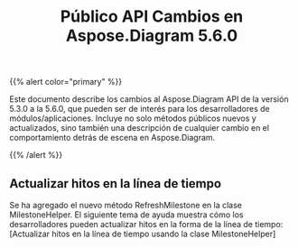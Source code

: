 ﻿---
title: Público API Cambios en Aspose.Diagram 5.6.0
type: docs
weight: 40
url: /es/net/public-api-changes-in-aspose-diagram-5-6-0/
---
{{% alert color="primary" %}} 

Este documento describe los cambios al Aspose.Diagram API de la versión 5.3.0 a la 5.6.0, que pueden ser de interés para los desarrolladores de módulos/aplicaciones. Incluye no solo métodos públicos nuevos y actualizados, sino también una descripción de cualquier cambio en el comportamiento detrás de escena en Aspose.Diagram.

{{% /alert %}} 
## **Actualizar hitos en la línea de tiempo**
Se ha agregado el nuevo método RefreshMilestone en la clase MilestoneHelper. El siguiente tema de ayuda muestra cómo los desarrolladores pueden actualizar hitos en la forma de la línea de tiempo: [Actualizar hitos en la línea de tiempo usando la clase MilestoneHelper]